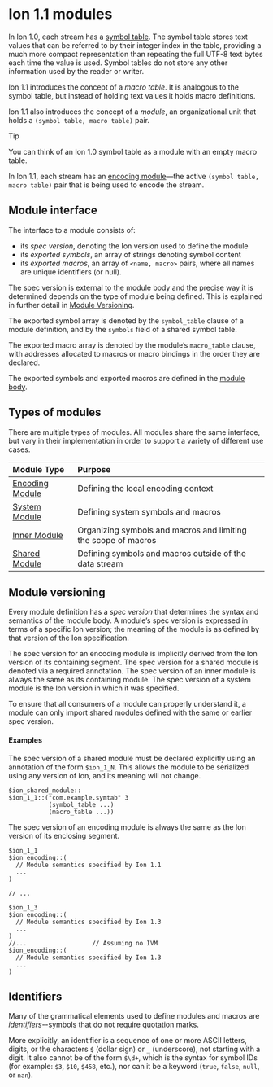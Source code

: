 # Ion 1.1 modules

In Ion 1.0, each stream has a [symbol table](https://amazon-ion.github.io/ion-docs/docs/symbols.html#processing-of-symbol-tables). The symbol table stores text values that can be referred to by their integer index in the table, providing a much more compact representation than repeating the full UTF-8 text bytes each time the value is used. Symbol tables do not store any other information used by the reader or writer.

Ion 1.1 introduces the concept of a _macro table_. It is analogous to the symbol table, but instead of holding text values it holds macro definitions.

Ion 1.1 also introduces the concept of a _module_, an organizational unit that holds a `(symbol table, macro table)` pair.

> [!TIP]
> You can think of an Ion 1.0 symbol table as a module with an empty macro table.

In Ion 1.1, each stream has an [encoding module](modules/encoding_module.md)—the active `(symbol table, macro table)` pair that is being used to encode the stream.

## Module interface

The interface to a module consists of:

* its _spec version_, denoting the Ion version used to define the module
* its _exported symbols_, an array of strings denoting symbol content
* its _exported macros_, an array of `<name, macro>` pairs, where all names are unique identifiers (or null).

The spec version is external to the module body and the precise way it is determined depends on the type of module being defined. This is explained in further detail in [Module Versioning](#module-versioning).

The exported symbol array is denoted by the `symbol_table` clause of a module definition, and
by the `symbols` field of a shared symbol table.

The exported macro array is denoted by the module’s `macro_table` clause, with addresses
allocated to macros or macro bindings in the order they are declared.

The exported symbols and exported macros are defined in the [module body](body.md).


## Types of modules

There are multiple types of modules.
All modules share the same interface, but vary in their implementation in order to support a variety of different use cases.

| Module Type                                   | Purpose                                                        |
|:----------------------------------------------|:---------------------------------------------------------------|
| [Encoding Module](modules/encoding_module.md) | Defining the local encoding context                            |
| [System Module](modules/system_module.md)     | Defining system symbols and macros                             |
| [Inner Module](modules/inner_modules.md)      | Organizing symbols and macros and limiting the scope of macros |
| [Shared Module](modules/shared_modules.md)    | Defining symbols and macros outside of the data stream         |


## Module versioning

Every module definition has a _spec version_ that determines the syntax and semantics of the module body.
A module’s spec version is expressed in terms of a specific Ion version; the meaning of the module is as defined by that version of the Ion specification.

The spec version for an encoding module is implicitly derived from the Ion version of its containing segment.
The spec version for a shared module is denoted via a required annotation.
The spec version of an inner module is always the same as its containing module.
The spec version of a system module is the Ion version in which it was specified.

To ensure that all consumers of a module can properly understand it, a module can only import
shared modules defined with the same or earlier spec version.

#### Examples
The spec version of a shared module must be declared explicitly using an annotation of the form `$ion_1_N`.
This allows the module to be serialized using any version of Ion, and its meaning will not change.

```ion
$ion_shared_module::
$ion_1_1::("com.example.symtab" 3
           (symbol_table ...)
           (macro_table ...))
```

The spec version of an encoding module is always the same as the Ion version of its enclosing segment.

```ion
$ion_1_1
$ion_encoding::(
  // Module semantics specified by Ion 1.1
  ...
)

// ...

$ion_1_3
$ion_encoding::(
  // Module semantics specified by Ion 1.3
  ...
)
//...                  // Assuming no IVM
$ion_encoding::(
  // Module semantics specified by Ion 1.3
  ...
)
```

## Identifiers

Many of the grammatical elements used to define modules and macros are _identifiers_--symbols that do not require quotation marks.

More explicitly, an identifier is a sequence of one or more ASCII letters, digits, or the characters `$` (dollar sign) or `_` (underscore), not starting with a digit. 
It also cannot be of the form `$\d+`, which is the syntax for symbol IDs (for example: `$3`, `$10`, `$458`, etc.), nor can it be a keyword (`true`, `false`, `null`, or `nan`).
